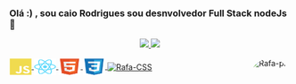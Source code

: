 ### Olá :) , sou caio Rodrigues sou  desnvolvedor Full Stack nodeJs 👋




<div align="center" display="flex">
  <a href="https://github.com/caio-glind/caio-glind">
  <img height="180em" src="https://github-readme-stats.vercel.app/api?username=caio-glind&show_icons=true&theme=dracula&include_all_commits=true&count_private=true"/>
   <img height="180em" src="https://github-readme-stats.vercel.app/api/top-langs/?username=caio-glind&layout=compact&langs_count=7&theme=dracula"/>
</div>
  
  <div style="display: inline_block"><br>
  <img align="center" alt="Rafa-Js" height="30" width="40" src="https://raw.githubusercontent.com/devicons/devicon/master/icons/javascript/javascript-plain.svg">
  <img align="center" alt="Rafa-React" height="30" width="40" src="https://raw.githubusercontent.com/devicons/devicon/master/icons/react/react-original.svg">
  <img align="center" alt="Rafa-HTML" height="30" width="40" src="https://raw.githubusercontent.com/devicons/devicon/master/icons/html5/html5-original.svg">
  <img align="center" alt="Rafa-CSS" height="30" width="40" src="https://raw.githubusercontent.com/devicons/devicon/master/icons/css3/css3-original.svg">
  <img align="center" alt="Rafa-CSS" height="35" width="40" src="https://cdn.jsdelivr.net/gh/devicons/devicon/icons/nodejs/nodejs-original.svg">
  
  <img align="right" alt="Rafa-pic" height="150" style="border-radius:50px;" src="https://opengameart.org/sites/default/files/forum-attachments/giphy.gif">
</div>
  
  ##
 
